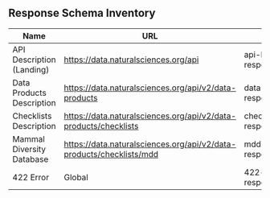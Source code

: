 ## Response Schema Inventory
| Name | URL | File |
| -- | -- | -- |
| API Description (Landing) | https://data.naturalsciences.org/api | api-landing-response.schema.json |
| Data Products Description | https://data.naturalsciences.org/api/v2/data-products | data-products-response.schema.json |
| Checklists Description | https://data.naturalsciences.org/api/v2/data-products/checklists | checklists-response.schema.json |
| Mammal Diversity Database | https://data.naturalsciences.org/api/v2/data-products/checklists/mdd | mdd-response.schema.json |
| 422 Error | Global | 422-error-response.schema.json |

